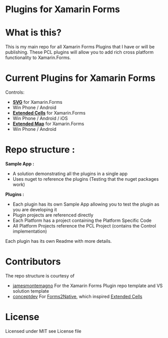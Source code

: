 # Plugins for Xamarin Forms

# What is this?
This is my main repo for all Xamarin Forms Plugins that I have or will be publishing. These PCL plugins will allow you to add rich cross platform functionality to Xamarin.Forms.

# Current Plugins for Xamarin Forms

Controls:
* **[SVG](https://github.com/paulpatarinski/Xamarin.Forms.Plugins/tree/master/SVG)** for Xamarin.Forms
 * Win Phone / Android
* **[Extended Cells](https://github.com/paulpatarinski/Xamarin.Forms.Plugins/tree/master/ExtendedCells)** for Xamarin.Forms
 * Win Phone / Android / iOS
* **[Extended Map](https://github.com/paulpatarinski/Xamarin.Forms.Plugins/tree/master/ExtendedMap)** for Xamarin.Forms
 * Win Phone / Android 

# Repo structure :
**Sample App :**
 * A solution demonstrating all the plugins in a single app
  * Uses nuget to reference the plugins (Testing that the nuget packages work)
  
**Plugins :**
 * Each plugin has its own Sample App allowing you to test the plugin as you are developing it
  * Plugin projects are referenced directly 
 * Each Platform has a project containing the Platform Specific Code
 * All Platform Projects reference the PCL Project (contains the Control implementation)
  
Each plugin has its own Readme with more details.

# Contributors
The repo structure is courtesy of

* [jamesmontemagno](https://github.com/jamesmontemagno) For the Xamarin Forms Plugin repo template and VS solution template
* [conceptdev](https://github.com/conceptdev) For [Forms2Native](https://github.com/xamarin/xamarin-forms-samples/tree/master/Forms2Native), which inspired [Extended Cells](https://github.com/paulpatarinski/Xamarin.Forms.Plugins/tree/master/ExtendedCells) 
 

# License
Licensed under MIT see License file
